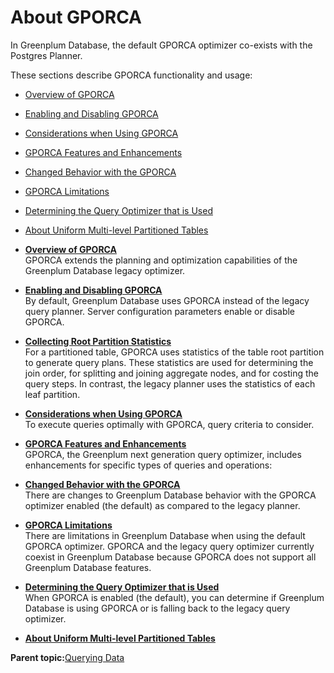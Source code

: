 # About GPORCA 

In Greenplum Database, the default GPORCA optimizer co-exists with the Postgres Planner.

These sections describe GPORCA functionality and usage:

-   [Overview of GPORCA](query-piv-opt-overview.html)
-   [Enabling and Disabling GPORCA](query-piv-opt-enable.html)
-   [Considerations when Using GPORCA](query-piv-opt-notes.html)
-   [GPORCA Features and Enhancements](query-piv-opt-features.html)
-   [Changed Behavior with the GPORCA](query-piv-opt-changed.html)
-   [GPORCA Limitations](query-piv-opt-limitations.html)
-   [Determining the Query Optimizer that is Used](query-piv-opt-fallback.html)
-   [About Uniform Multi-level Partitioned Tables](query-piv-uniform-part-tbl.html)

-   **[Overview of GPORCA](../../query/topics/query-piv-opt-overview.html)**  
GPORCA extends the planning and optimization capabilities of the Greenplum Database legacy optimizer.
-   **[Enabling and Disabling GPORCA](../../query/topics/query-piv-opt-enable.html)**  
By default, Greenplum Database uses GPORCA instead of the legacy query planner. Server configuration parameters enable or disable GPORCA.
-   **[Collecting Root Partition Statistics](../../query/topics/query-piv-opt-root-partition.html)**  
For a partitioned table, GPORCA uses statistics of the table root partition to generate query plans. These statistics are used for determining the join order, for splitting and joining aggregate nodes, and for costing the query steps. In contrast, the legacy planner uses the statistics of each leaf partition.
-   **[Considerations when Using GPORCA](../../query/topics/query-piv-opt-notes.html)**  
 To execute queries optimally with GPORCA, query criteria to consider.
-   **[GPORCA Features and Enhancements](../../query/topics/query-piv-opt-features.html)**  
GPORCA, the Greenplum next generation query optimizer, includes enhancements for specific types of queries and operations:
-   **[Changed Behavior with the GPORCA](../../query/topics/query-piv-opt-changed.html)**  
There are changes to Greenplum Database behavior with the GPORCA optimizer enabled \(the default\) as compared to the legacy planner.
-   **[GPORCA Limitations](../../query/topics/query-piv-opt-limitations.html)**  
There are limitations in Greenplum Database when using the default GPORCA optimizer. GPORCA and the legacy query optimizer currently coexist in Greenplum Database because GPORCA does not support all Greenplum Database features.
-   **[Determining the Query Optimizer that is Used](../../query/topics/query-piv-opt-fallback.html)**  
 When GPORCA is enabled \(the default\), you can determine if Greenplum Database is using GPORCA or is falling back to the legacy query optimizer.
-   **[About Uniform Multi-level Partitioned Tables](../../query/topics/query-piv-uniform-part-tbl.html)**  


**Parent topic:**[Querying Data](../../query/topics/query.html)

